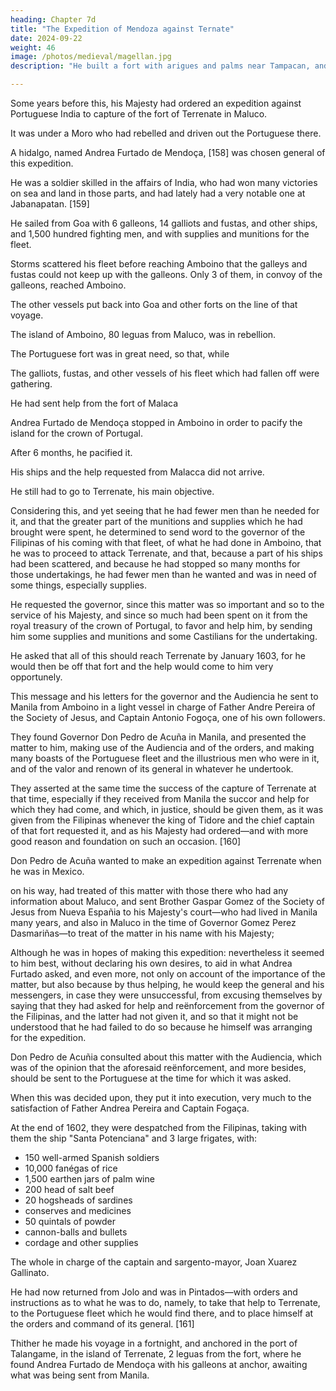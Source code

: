 ```yaml
---
heading: Chapter 7d
title: "The Expedition of Mendoza against Ternate"
date: 2024-09-22
weight: 46
image: /photos/medieval/magellan.jpg
description: "He built a fort with arigues and palms near Tampacan, and founded a Spanish settlement which he named Murcia"

---
```



Some years before this, his Majesty had ordered an expedition against Portuguese India to capture of the fort of Terrenate in Maluco.

It was under a Moro who had rebelled and driven out the Portuguese there.

<!-- The necessary preparations of ships, munitions, and men were made for this undertaking in India, and  -->

A hidalgo, named Andrea Furtado de Mendoça, [158] was chosen general of this expedition.

He was a soldier skilled in the affairs of India, who had won many victories on sea and land in those parts, and had lately had a very notable one at Jabanapatan. [159] 

He sailed from Goa with 6 galleons, 14 galliots and fustas, and other ships, and 1,500 hundred fighting men, and with supplies and munitions for the fleet.

Storms scattered his fleet before reaching Amboino that the galleys and fustas could not keep up with the galleons. Only 3 of them, in convoy of the galleons, reached Amboino. 

The other vessels put back into Goa and other forts on the line of that voyage. 

The island of Amboino, 80 leguas from Maluco, was in rebellion. 

The Portuguese fort was in great need, so that, while 

The galliots, fustas, and other vessels of his fleet which had fallen off were gathering.

He had sent help from the fort of Malaca

Andrea Furtado de Mendoça stopped in Amboino in order to pacify the island for the crown of Portugal. 

After 6 months, he pacified it. 

 <!-- having encounters with the enemy and with the rebels, in which he always came out victorious, and from which he obtained the desired result, and left everything reduced and pacified.  -->

His ships and the help requested from Malacca did not arrive.

<!-- , however, and the help which he had requested did not come from Malaca, and yet it was necessary for him to go to -->

He still had to go to Terrenate, his main objective.

 <!-- as that was the principal purpose for which he had been sent. -->

Considering this, and yet seeing that he had fewer men than he needed for it, and that the greater part of the munitions and supplies which he had brought were spent, he determined to send word to the governor of the Filipinas of his coming with that fleet, of what he had done in Amboino, that he was to proceed to attack Terrenate, and that, because a part of his ships had been scattered, and because he had stopped so many months for those undertakings, he had fewer men than he wanted and was in need of some things, especially supplies. 

He requested the governor, since this matter was so important and so to the service of his Majesty, and since so much had been spent on it from the royal treasury of the crown of Portugal, to favor and help him, by sending him some supplies and munitions and some Castilians for the undertaking. 

He asked that all of this should reach Terrenate by January 1603, for he would then be off that fort and the help would come to him very opportunely.

This message and his letters for the governor and the Audiencia he sent to Manila from Amboino in a light vessel in charge of Father Andre Pereira of the Society of Jesus, and Captain Antonio Fogoça, one of his own followers.

They found Governor Don Pedro de Acuña in Manila, and presented the matter to him, making use of the Audiencia and of the orders, and making many boasts of the Portuguese fleet and the illustrious men who were in it, and of the valor and renown of its general in whatever he undertook. 

They asserted at the same time the success of the capture of Terrenate at that time, especially if they received from Manila the succor and help for which they had come, and which, in justice, should be given them, as it was given from the Filipinas whenever the king of Tidore and the chief captain of that fort requested it, and as his Majesty had ordered—and with more good reason and foundation on such an occasion. [160]

Don Pedro de Acuña wanted to make an expedition against Terrenate when he was in Mexico. 

 on his way, had treated of this matter with those there who had any information about Maluco, and sent Brother Gaspar Gomez of the Society of Jesus from Nueva Españia to his Majesty's court—who had lived in Manila many years, and also in Maluco in the time of Governor Gomez Perez Dasmariñas—to treat of the matter in his name with his Majesty; 

 Although he was in hopes of making this expedition: nevertheless it seemed to him best, without declaring his own desires, to aid in what Andrea Furtado asked, and even more, not only on account of the importance of the matter, but also because by thus helping, he would keep the general and his messengers, in case they were unsuccessful, from excusing themselves by saying that they had asked for help and reënforcement from the governor of the Filipinas, and the latter had not given it, and so that it might not be understood that he had failed to do so because he himself was arranging for the expedition. 

 Don Pedro de Acuñia consulted about this matter with the Audiencia, which was of the opinion that the aforesaid reënforcement, and more besides, should be sent to the Portuguese at the time for which it was asked. 

 When this was decided upon, they put it into execution, very much to the satisfaction of Father Andrea Pereira and Captain Fogaça.

 At the end of 1602, they were despatched from the Filipinas, taking with them the ship "Santa Potenciana" and 3 large frigates, with:
 - 150 well-armed Spanish soldiers
 - 10,000 fanégas of rice
 - 1,500 earthen jars of palm wine
 - 200 head of salt beef
 - 20 hogsheads of sardines
 - conserves and medicines
 - 50 quintals of powder
 - cannon-balls and bullets
 - cordage and other supplies

The whole in charge of the captain and sargento-mayor, Joan Xuarez Gallinato.

He had now returned from Jolo and was in Pintados—with orders and instructions as to what he was to do, namely, to take that help to Terrenate, to the Portuguese fleet which he would find there, and to place himself at the orders and command of its general. [161]

Thither he made his voyage in a fortnight, and anchored in the port of Talangame, in the island of Terrenate, 2 leguas from the fort, where he found Andrea Furtado de Mendoça with his galleons at anchor, awaiting what was being sent from Manila.


